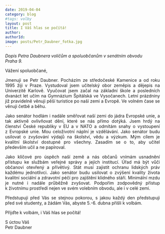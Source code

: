 ```yaml
---
date: 2019-04-04
category: blog
#tags: volby
layout: post
title: I Váš hlas se počítá!
author: 
authorId: 
image: posts/Petr_Daubner_fotka.jpg
---
```

<i>Dopis Petra Daubnera voličům a spoluobčanům v&nbsp;senátním obvodu Praha&nbsp;9.</i>

Vážení spoluobčané,

<p style='text-align: justify;'>
Jmenuji se Petr Daubner. Pocházím ze středočeské Kamenice a od roku 1995 žiji v&nbsp;Praze. Vystudoval jsem učitelský obor zeměpis a dějepis na Univerzitě Karlově. Vyučovat jsem začal na základní škole a posledních dvanáct let učím na Gymnázium Špitálská ve Vysočanech. Letní prázdniny již pravidelně věnuji pěší turistice po naší zemi a Evropě. Ve volném čase se věnuji četbě a běhu.</p>
  
<p style='text-align: justify;'>
Jako senátor hodlám i nadále směřovat naší zemi do jádra Evropské unie, a tak aktivně ovlivňovat dění, které se nás přímo dotýká. Jsem hrdý na členství České republiky v&nbsp;EU a v&nbsp;NATO a odmítám snahy o vystoupení z&nbsp;Evropské unie. Mou celoživotní náplní je vzdělávání. Jako senátor budu usilovat o zvyšování výdajů na školství, vědu a výzkum. Mým cílem je kvalitní školství dostupné pro všechny. Zasadím se o to, aby učitel především učil a ne papíroval.</p>

<p style='text-align: justify;'>
Jako klíčové pro úspěch naší země a nás občanů vnímám usnadnění přístupu ke službám veřejné správy a jejích institucí. Úřad má být vůči občanovi otevřený a přívětivý. Stát musí zajistit ochranu lidských práv každému jednotlivci. Jako senátor budu usilovat o zvýšení kvality života kvalitní sociální a zdravotní péčí pro zajištění klidného stáří. Minimální mzdu je nutné i nadále průběžně zvyšovat. Podpořím zodpovědný přístup k&nbsp;životnímu prostředí nejen ve svém volebním obvodu, ale i v&nbsp;celé zemi.</p>

<p style='text-align: justify;'>
Předstupuji před Vás se stejnou pokorou, s&nbsp;jakou každý den předstupuji před své studenty, a žádám Vás, abyste 5.-6. dubna přišli k&nbsp;volbám.
</p>

Přijďte k volbám, i Váš hlas se počítá!<br>

S úctou Váš<br>
Petr Daubner
